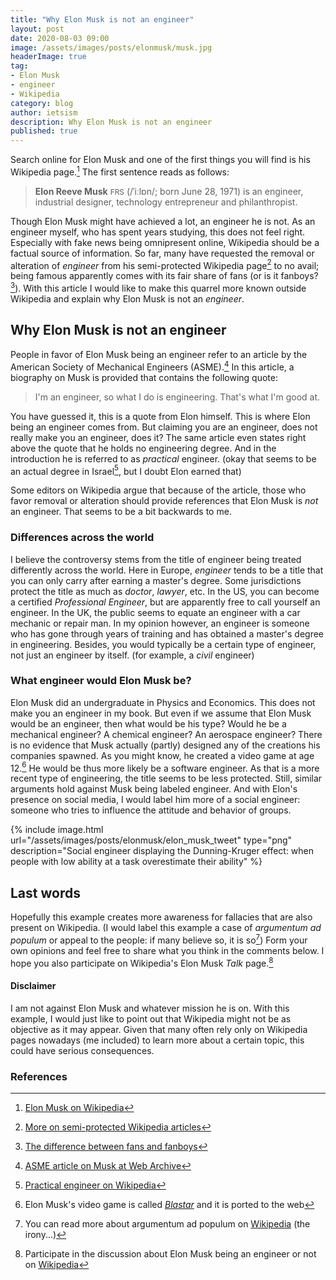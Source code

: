 ```yaml
---
title: "Why Elon Musk is not an engineer"
layout: post
date: 2020-08-03 09:00
image: /assets/images/posts/elonmusk/musk.jpg
headerImage: true
tag:
- Elon Musk
- engineer
- Wikipedia
category: blog
author: ietsism
description: Why Elon Musk is not an engineer
published: true
---
```


Search online for Elon Musk and one of the first things you will find is his Wikipedia page.[^1] The first sentence reads as follows:

> <b>Elon Reeve Musk</b> <span style="font-size:85%;">FRS</span> (/ˈiːlɒn/; born June 28, 1971) is an <span class="evidence">engineer</span>, industrial designer, technology entrepreneur and philanthropist.

Though Elon Musk might have achieved a lot, an engineer he is not. As an engineer myself, who has spent years studying, this does not feel right. Especially with fake news being omnipresent online, Wikipedia should be a factual source of information. So far, many have requested the removal or alteration of *engineer* from his semi-protected Wikipedia page[^2] to no avail; being famous apparently comes with its fair share of fans (or is it fanboys?[^3]).
With this article I would like to make this quarrel more known outside Wikipedia and explain why Elon Musk is not an *engineer*. 

## Why Elon Musk is not an engineer

People in favor of Elon Musk being an engineer refer to an article by the American Society of Mechanical Engineers (ASME).[^4] In this article, a biography on Musk is provided that contains the following quote:

> I'm an engineer, so what I do is engineering. That's what I'm good at.

You have guessed it, this is a quote from Elon himself. This is where Elon being an engineer comes from. But claiming you are an engineer, does not really make you an engineer, does it? The same article even states right above the quote that he holds no engineering degree. And in the introduction he is referred to as *practical* engineer. (okay that seems to be an actual degree in Israel[^5], but I doubt Elon earned that)

Some editors on Wikipedia argue that because of the article, those who favor removal or alteration should provide references that Elon Musk is *not* an engineer. That seems to be a bit backwards to me.

### Differences across the world

I believe the controversy stems from the title of engineer being treated differently across the world. Here in Europe, *engineer* tends to be a title that you can only carry after earning a master's degree. Some jurisdictions protect the title as much as *doctor*, *lawyer*, etc. In the US, you can become a certified *Professional Engineer*, but are apparently free to call yourself an engineer. In the UK, the public seems to equate an engineer with a car mechanic or repair man. In my opinion however, an engineer is someone who has gone through years of training and has obtained a master's degree in engineering. Besides, you would typically be a certain type of engineer, not just an engineer by itself. (for example, a *civil* engineer)

### What engineer would Elon Musk be?

Elon Musk did an undergraduate in Physics and Economics. This does not make you an engineer in my book. But even if we assume that Elon Musk would be an engineer, then what would be his type? Would he be a mechanical engineer? A chemical engineer? An aerospace engineer? There is no evidence that Musk actually (partly) designed any of the creations his companies spawned. As you might know, he created a video game at age 12.[^6] He would be thus more likely be a software engineer. As that is a more recent type of engineering, the title seems to be less protected. Still, similar arguments hold against Musk being labeled engineer. And with Elon's presence on social media, I would label him more of a social engineer: someone who tries to influence the attitude and behavior of groups.

{% include image.html url="/assets/images/posts/elonmusk/elon_musk_tweet" type="png" description="Social engineer displaying the Dunning-Kruger effect: when people with low ability at a task overestimate their ability" %}

## Last words

Hopefully this example creates more awareness for fallacies that are also present on Wikipedia. (I would label this example a case of *argumentum ad populum* or appeal to the people: if many believe so, it is so[^7]) Form your own opinions and feel free to share what you think in the comments below. I hope you also participate on Wikipedia's Elon Musk *Talk* page.[^8]

#### Disclaimer

I am not against Elon Musk and whatever mission he is on. With this example, I would just like to point out that Wikipedia might not be as objective as it may appear. Given that many often rely only on Wikipedia pages nowadays (me included) to learn more about a certain topic, this could have serious consequences.

### References

[^1]: [Elon Musk on Wikipedia](https://en.wikipedia.org/wiki/Elon_Musk)
[^2]: [More on semi-protected Wikipedia articles](https://en.wikipedia.org/wiki/Wikipedia:Protection_policy#semi)
[^3]: [The difference between fans and fanboys](http://fav.me/db6w0dh)
[^4]: [ASME article on Musk at Web Archive](https://web.archive.org/web/20181119011009/https://www.asme.org/career-education/early-career-engineers/me-today/engineer-in-focus-elon-musk)
[^5]: [Practical engineer on Wikipedia](https://en.wikipedia.org/wiki/Practical_engineer)
[^6]: Elon Musk's video game is called [*Blastar*](https://www.theverge.com/2015/6/9/8752333/elon-musk-blastar-pc-game) and it is ported to the web
[^7]: You can read more about argumentum ad populum on [Wikipedia](https://en.wikipedia.org/wiki/Argumentum_ad_populum) (the irony...)
[^8]: Participate in the discussion about Elon Musk being an engineer or not on [Wikipedia](https://en.wikipedia.org/wiki/Talk:Elon_Musk)
